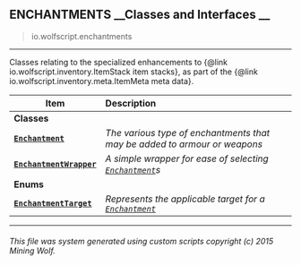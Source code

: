 ## ENCHANTMENTS __Classes and Interfaces __

>io.wolfscript.enchantments

---

Classes relating to the specialized enhancements to {@link io.wolfscript.inventory.ItemStack item stacks}, as part of the {@link io.wolfscript.inventory.meta.ItemMeta meta data}.

Item | Description   
--- | :--- 
__Classes__|
__[`Enchantment`](Enchantment.md)__ | _The various type of enchantments that may be added to armour or weapons_ 
__[`EnchantmentWrapper`](EnchantmentWrapper.md)__ | _A simple wrapper for ease of selecting [`Enchantment`](Enchantment.md)s_ 
__Enums__|
__[`EnchantmentTarget`](EnchantmentTarget.md)__ | _Represents the applicable target for a [`Enchantment`](Enchantment.md)_ 



---



###### This file was system generated using custom scripts copyright (c) 2015 Mining Wolf.
	

